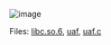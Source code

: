 ![image](https://user-images.githubusercontent.com/63996033/229366754-2bd60450-68a6-42ef-97a3-3f7458208868.png)

Files: [libc.so.6](https://github.com/jeromepalayoor/RITSEC-CTF-2023/blob/main/BIN-PWN/User%20Application%20Firewall/libc.so.6), [uaf](https://github.com/jeromepalayoor/RITSEC-CTF-2023/blob/main/BIN-PWN/User%20Application%20Firewall/uaf), [uaf.c](https://github.com/jeromepalayoor/RITSEC-CTF-2023/blob/main/BIN-PWN/User%20Application%20Firewall/uaf.c)
